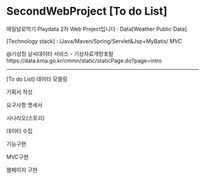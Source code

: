 # SecondWebProject [To do List]
매일날로먹기 Playdata 2차 Web Project입니다 : Data[Weather Public Data]

[Technology stack] : /Java/Maven/Spring/Servlet&amp;Jsp+MyBatis/ *MVC*

@기상청 날씨데이터 서비스 - 기상자료개방포털https://data.kma.go.kr/cmmn/static/staticPage.do?page=intro



------------------------------------------------------------------------------------------------------------------------
[To do List]
데이터 모델링

기획서 작성

요구사항 명세서

시나리오(스토리)

데이터 수집

기능구현

MVC구현

웹페이지 구현

